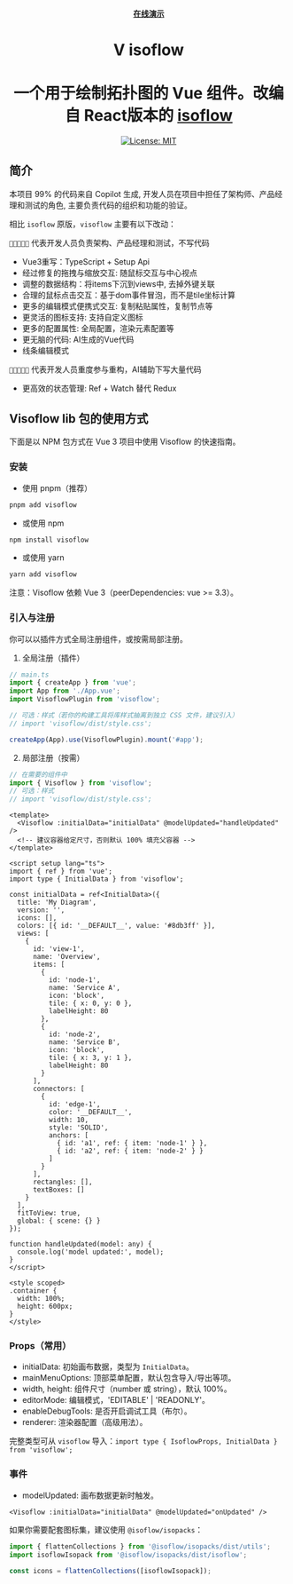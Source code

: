 <h4 align="center">
  <a href="https://a876691666.github.io/visoflow/">在线演示</a>
</h4>

<div align="center">
    <h1>V isoflow</h1>
    <h1>一个用于绘制拓扑图的 Vue 组件。改编自 React版本的 <a href="https://github.com/markmanx/isoflow">isoflow</a></h1>
</div>

<div align="center">

[![License: MIT](https://img.shields.io/badge/License-MIT-yellow.svg)](https://opensource.org/licenses/MIT)

</div>

## 简介

本项目 99% 的代码来自 Copilot 生成, 开发人员在项目中担任了架构师、产品经理和测试的角色, 主要负责代码的组织和功能的验证。

相比 `isoflow` 原版，`visoflow` 主要有以下改动：

`🤖🤖🤖🤖👨` 代表开发人员负责架构、产品经理和测试，不写代码

- Vue3重写：TypeScript + Setup Api
- 经过修复的拖拽与缩放交互: 随鼠标交互与中心视点
- 调整的数据结构：将items下沉到views中, 去掉外键关联
- 合理的鼠标点击交互：基于dom事件冒泡，而不是tile坐标计算
- 更多的编辑模式便携式交互: 复制粘贴属性，复制节点等
- 更灵活的图标支持: 支持自定义图标
- 更多的配置属性: 全局配置，渲染元素配置等
- 更无脑的代码: AI生成的Vue代码
- 线条编辑模式

`🤖🤖👨👨👨` 代表开发人员重度参与重构，AI辅助下写大量代码

- 更高效的状态管理: Ref + Watch 替代 Redux

## Visoflow lib 包的使用方式

下面是以 NPM 包方式在 Vue 3 项目中使用 Visoflow 的快速指南。

### 安装

- 使用 pnpm（推荐）

```bash
pnpm add visoflow
```

- 或使用 npm

```bash
npm install visoflow
```

- 或使用 yarn

```bash
yarn add visoflow
```

注意：Visoflow 依赖 Vue 3（peerDependencies: vue >= 3.3）。

### 引入与注册

你可以以插件方式全局注册组件，或按需局部注册。

1. 全局注册（插件）

```ts
// main.ts
import { createApp } from 'vue';
import App from './App.vue';
import VisoflowPlugin from 'visoflow';

// 可选：样式（若你的构建工具将库样式抽离到独立 CSS 文件，建议引入）
// import 'visoflow/dist/style.css';

createApp(App).use(VisoflowPlugin).mount('#app');
```

2. 局部注册（按需）

```ts
// 在需要的组件中
import { Visoflow } from 'visoflow';
// 可选：样式
// import 'visoflow/dist/style.css';
```

```vue
<template>
  <Visoflow :initialData="initialData" @modelUpdated="handleUpdated" />
  <!-- 建议容器给定尺寸，否则默认 100% 填充父容器 -->
</template>

<script setup lang="ts">
import { ref } from 'vue';
import type { InitialData } from 'visoflow';

const initialData = ref<InitialData>({
  title: 'My Diagram',
  version: '',
  icons: [],
  colors: [{ id: '__DEFAULT__', value: '#8db3ff' }],
  views: [
    {
      id: 'view-1',
      name: 'Overview',
      items: [
        {
          id: 'node-1',
          name: 'Service A',
          icon: 'block',
          tile: { x: 0, y: 0 },
          labelHeight: 80
        },
        {
          id: 'node-2',
          name: 'Service B',
          icon: 'block',
          tile: { x: 3, y: 1 },
          labelHeight: 80
        }
      ],
      connectors: [
        {
          id: 'edge-1',
          color: '__DEFAULT__',
          width: 10,
          style: 'SOLID',
          anchors: [
            { id: 'a1', ref: { item: 'node-1' } },
            { id: 'a2', ref: { item: 'node-2' } }
          ]
        }
      ],
      rectangles: [],
      textBoxes: []
    }
  ],
  fitToView: true,
  global: { scene: {} }
});

function handleUpdated(model: any) {
  console.log('model updated:', model);
}
</script>

<style scoped>
.container {
  width: 100%;
  height: 600px;
}
</style>
```

### Props（常用）

- initialData: 初始画布数据，类型为 `InitialData`。
- mainMenuOptions: 顶部菜单配置，默认包含导入/导出等项。
- width, height: 组件尺寸（number 或 string），默认 100%。
- editorMode: 编辑模式，'EDITABLE' | 'READONLY'。
- enableDebugTools: 是否开启调试工具（布尔）。
- renderer: 渲染器配置（高级用法）。

完整类型可从 `visoflow` 导入：`import type { IsoflowProps, InitialData } from 'visoflow';`

### 事件

- modelUpdated: 画布数据更新时触发。

```vue
<Visoflow :initialData="initialData" @modelUpdated="onUpdated" />
```

如果你需要配套图标集，建议使用 `@isoflow/isopacks`：

```ts
import { flattenCollections } from '@isoflow/isopacks/dist/utils';
import isoflowIsopack from '@isoflow/isopacks/dist/isoflow';

const icons = flattenCollections([isoflowIsopack]);
```
